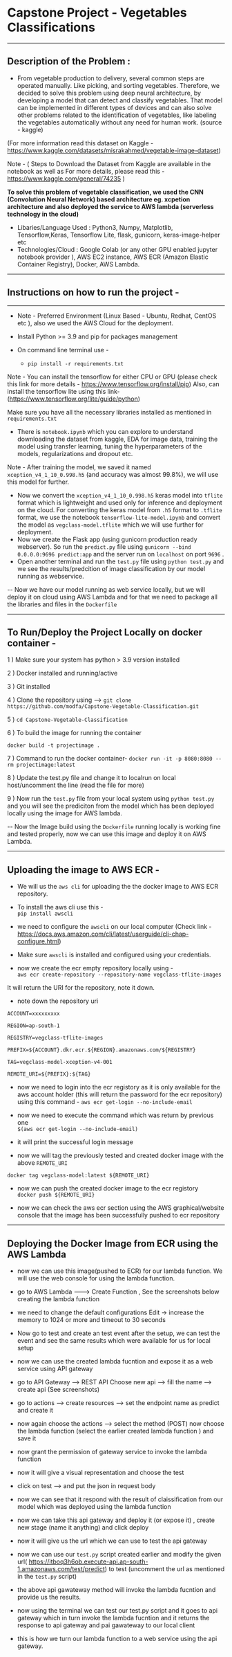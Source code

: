 # Capstone Project - Vegetables Classifications 
--- 
## Description of the Problem :
- From vegetable production to delivery, several common steps are operated manually. Like picking, and sorting vegetables. Therefore, we decided to solve this problem using deep neural architecture, by developing a model that can detect and classify vegetables. That model can be implemented in different types of devices and can also solve other problems related to the identification of vegetables, like labeling the vegetables automatically without any need for human work. (source - kaggle)

(For more information read this dataset on Kaggle - https://www.kaggle.com/datasets/misrakahmed/vegetable-image-dataset) 

Note - ( Steps to Download the Dataset from Kaggle are available in the notebook as well as
For more details, please read this -
https://www.kaggle.com/general/74235 )

**To solve this problem of vegetable classification, we used the CNN (Convolution Neural Network) based architecture eg. xcpetion architecture and also deployed the service to AWS lambda (serverless technology in the cloud)**

- Libaries/Language Used : Python3,  Numpy, Matplotlib, Tensorflow,Keras, Tensorflow Lite, flask, gunicorn, keras-image-helper etc
- Technologies/Cloud : Google Colab (or any other GPU enabled jupyter notebook provider ), AWS EC2 instance, AWS ECR (Amazon Elastic Container Registry), Docker, AWS Lambda.

---

## Instructions on how to run the project -
---
- Note - Preferred Environment (Linux Based - Ubuntu, Redhat, CentOS etc ), also we used the AWS Cloud for the deployment.
- Install Python >= 3.9 and pip for packages management
- On command line terminal use -
  
  - ```pip install -r requirements.txt```

Note - You can install the tensorflow for either CPU or GPU (please check this link for more details - https://www.tensorflow.org/install/pip)
Also, can install the tensorflow lite using this link-
(https://www.tensorflow.org/lite/guide/python)

Make sure you have all the necessary libraries installed as mentioned in ```requirements.txt```

- There is ```notebook.ipynb``` which you can explore to understand downloading the dataset from kaggle, EDA for image data, training the model using transfer learning, tuning the hyperparameters of the models, regularizations and dropout etc.

Note - After training the model, we saved it named ```xception_v4_1_10_0.998.h5``` (and accuracy was almost 99.8%), we will use this model for further.

- Now we convert the ```xception_v4_1_10_0.998.h5``` keras model into ```tflite``` format which is lightweight and used only for inference and deployment on the cloud. For converting the keras model from ```.h5``` format to ```.tflite``` format, we use the notebook ```tensorflow-lite-model.ipynb``` and convert the model as ```vegclass-model.tflite``` which we will use further for deployment.
- Now we create the Flask app (using gunicorn production ready webserver). So run the ```predict.py``` file using ```gunicorn --bind 0.0.0.0:9696 predict:app``` and the server run on ```localhost``` on port ```9696``` .
- Open another terminal and run the ```test.py``` file using ```python test.py``` and we see the results/predcition of image classification by our model running as webservice.

-- Now we have our model running as web service locally, but we will deploy it on cloud using AWS Lambda and for that we need to package all the libraries and files in the ```Dockerfile``` 

---
## To Run/Deploy the Project Locally on docker container -

1 ) Make sure your system has python > 3.9 version installed

2 ) Docker installed and running/active

3 ) Git installed

4 ) Clone the repository using --> ```git clone https://github.com/modfa/Capstone-Vegetable-Classification.git```

5 ) ```cd Capstone-Vegetable-Classification```

6 ) To build the image for running the container

```docker build -t projectimage .```

7 ) Command to run the docker container-
 ```docker run -it -p 8080:8080 --rm projectimage:latest```

8 ) Update the test.py file and change it to localrun on local host/uncomment the line (read the file for more)

9 ) Now run the ```test.py``` file from your local system using ```python test.py```  and you will see the prediciton from the model which has been deployed locally using the image for AWS lambda.

-- Now the Image build using the ```Dockerfile``` running locally is working fine and tested properly, now we can use this image and deploy it on AWS Lambda.

---
## Uploading the image to AWS ECR -
- We will us the ```aws cli``` for uploading the the docker image to AWS ECR repository.
-  To install the aws cli use this -  
```pip install awscli```

- we need to configure the ```awscli``` on our local computer (Check link - https://docs.aws.amazon.com/cli/latest/userguide/cli-chap-configure.html)
- Make sure ```awscli``` is installed and configured using your credentials.
- now we create the ecr empty repository locally using -  
```aws ecr create-repository --repository-name vegclass-tflite-images```

It will return the URI for the repository, note it down.

- note down the repository uri 

```ACCOUNT=xxxxxxxxx```

```REGION=ap-south-1```

```REGISTRY=vegclass-tflite-images```

```PREFIX=${ACCOUNT}.dkr.ecr.${REGION}.amazonaws.com/${REGISTRY}```

```TAG=vegclass-model-xception-v4-001```

```REMOTE_URI=${PREFIX}:${TAG}```

- now we need to login into the ecr registory as it is only available for the aws account holder (this will return the password for the ecr repository) using this command - 
     ```aws ecr get-login --no-include-email```


- now we need to execute the command which was return by previous one    
   ```$(aws ecr get-login --no-include-email)```

- it will print the successful login message

- now we will tag the previously tested and created docker image with the above ```REMOTE_URI```                  

```docker tag vegclass-model:latest ${REMOTE_URI}```
  
- now we can push the created docker image to the ecr registory   
     ```docker push ${REMOTE_URI}```

- now we can check the aws ecr section using the AWS graphical/website console that the image has been successfully pushed to ecr repository

--- 
## Deploying the Docker Image from ECR using the AWS Lambda

- now we can use this image(pushed to ECR) for our lambda function. We will use the web console for using the lambda function.
- go to AWS Lambda ---> Create Function ,
See the screenshots below 
creating the lambda function
- we need to change the default configurations
Edit -> increase the memory to 1024 or more and timeout to 30 seconds

- Now go to test and create an test event
after the setup, we can test the event and see the same results which were available for us for local setup

- now we can use the created lambda fucntion and expose it as a web service using API gateway

- go to API Gateway --> REST API
Choose new api --> fill the name --> create api (See screenshots)

- go to actions --> create resources --> set the endpoint name as predict and create it

- now again choose the actions --> select the method (POST)
now choose the lambda function (select the earlier created lambda function ) and save it

- now grant the permission of gateway service to invoke the lambda function

- now it will give a visual representation and choose the test

- click on test --> and put the json in request body

- now we can see that it respond with the result of claissification from our model which was deployed using the lambda function

- now we can take this api gateway and deploy it (or expose it) , create new stage (name it anything) and click deploy

- now it will give us the url which we can use to test the api gateway

- now we can use our ```test.py``` script created earlier and modify the given url( https://itboq3h6ob.execute-api.ap-south-1.amazonaws.com/test/predict) to test (uncomment the url as mentioned in the ```test.py``` script)
- the above api gawateway method will invoke the lambda fucntion and provide us the results.

- now using the terminal we can test our test.py script and it goes to api gateway which in turn invoke the lambda fucntion and it returns the response to api gateway and pai gawateway to our local client

- this is how we turn our lambda function to a web service using the api gateway.
